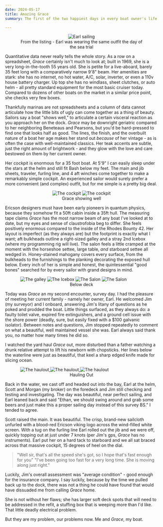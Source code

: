 ```yaml
---
date: 2024-05-17
title: Amazing Grace
summary: The first of the two happiest days in every boat owner's life

---
```


<figure style="width:80%; margin:auto; text-align:center;">
<img src="/images/Earl.webp" alt="Earl sailing"/>
<figcaption style="margin:auto; text-align:center">From the listing - Earl was wearing the same outfit the day of the sea trial</figcaption>
</figure>

Quantitative data never really tells the whole story. As a row on a spreadsheet, _Grace_ certainly isn't much to look at; built in 1969, she is a very long-in-the-tooth 55 years old. She is petite for a live-aboard, barely 35 feet long with a comparatively narrow 9'8" beam. Her amenities are stark: she has no internet, no hot water, A/C, solar, inverter, or even a 110v house battery charger. Up top she has no windlass, sheet clutches, or auto helm - all pretty standard equipment for the most basic cruiser today. Compared to dozens of other boats on the market in a similar price point, she checks very few boxes. 

Thankfully marinas are not spreadsheets and a column of data cannot articulate how the little bits of ugly can come together as a thing of beauty. Sailors say a boat "shows well," to articulate a certain visceral reaction as you approach her on the dock. _Grace_ may be downright geriatric compared to her neighboring Beneteaus and Pearsons, but you'd be hard-pressed to find one that looks half as good. The lines, the finish, and the overbuilt nature of a boat her age makes her stand out _because_ of her vintage - as is often the case with well-maintained classics. Her teak accents are subtle, just the right amount of brightwork - and they glow with the love and care bestowed on them by her current owner.

Her cockpit is enormous for a 35 foot boat. At 5'9" I can easily sleep under the stars at the helm and still fit Bash below my feet. The main and jib sheets, traveler, furling line, and 4 aft winches come together to make a remarkably simple cockpit. An experienced sailor would surely prefer a more convenient (and complex) outfit, but for me simple is a pretty big deal. 

<figure style="width:80%; margin:auto; text-align:center;">
<img class="figmany2" src="/images/grace_1.jpeg" alt="The cockpit"/>
<img class="figmany2" src="/images/grace_out4.png" alt="The cockpit"/>
<figcaption style="margin:auto; text-align:center">Grace showing well</figcaption>
</figure>

Ericson designers must have been early pioneers in quantum physics, because they somehow fit a 50ft cabin inside a 35ft hull. The measuring tape claims _Grace_ has the most narrow beam of any boat I've looked at to date, but my eyes and sense of claustrofobia beg to differ. She feels positively enormous compared to the inside of the Rhodes Bounty 42. Her layout is imperfect (as they always are) but the footprint is exactly what I want; aft bulkheads outline a right-sized galley and a stray 2nd Icebox (where my programming rig will live). The salon feels a little cramped at the moment with the horseshoe settee, large table, _and_ starboard settee all wedged in. Honey-stained mahogany covers every surface, from the bulkheads to the furnishings to the planking decorating the exposed hull below. Every inch of her is simple and honest, the quintessential "good bones" searched for by every sailor with grand designs in mind. 
<figure style="width:80%; margin:auto; text:center;">
<img class="figmany3" src="/images/grace_galley.webp" alt="The galley"/>
<img class="figmany3" src="/images/grace_icebox.jpeg" alt="The Icebox"/>
<img class="figmany3" src="/images/grace_settee.jpeg" alt="The Salon"/>
<img class="figmany3" src="/images/grace_settee2.webp" alt="The Salon"/>
<figcaption style="margin:auto; text-align:center">Below deck</figcaption>
</figure>

Today was _Grace_ an my second encounter, survey day. I had the pleasure of meeting her current family - namely her owner, Earl. He  welcomed Jim (my surveyor) and I onboard, answering Jim's litany of questions as he poked and prodded the boat. Little things surfaced, as they always do: a faulty toilet valve, expired fire extinguishers, and a ground cell issue with the shore power (deadly, sure, but easily fixed with a $100 galvanic isolator). Between notes and questions, Jim stopped repeatedly to comment on what a beautiful, well maintained vessel she was. Earl always said thank you, no matter how many times he did so. 

I watched the yard haul _Grace_ out, more disturbed than a father watching a drunk relative attempt to lift his newborn with chopsticks. Her lines below the waterline were just as beautiful, that keel a sharp edged knife made for slicing ocean. 
<figure style="width:80%; margin:auto; text:center;">
<a href="/images/grace_out.jpeg" target="_BLANK">
	<img class="figmany3" src="/images/grace_out.jpeg" alt="The haulout"/>
</a>
<a href="/images/grace_out2.jpeg" target="_BLANK">
<img class="figmany3" src="/images/grace_out2.jpeg" alt="The haulout"/>
</a>
<a href="/images/grace_out5.png" target="_BLANK">
<img class="figmany3" src="/images/grace_out5.png" alt="The haulout"/>
</a>
<figcaption style="margin:auto; text-align:center">Hauling Out</figcaption>
</figure>

Back in the water, we cast off and headed out into the bay, Earl at the helm, Scott and Morgan (my broker) on the foredeck and Jim still checking and testing and investigating. The day was beautiful, near perfect sailing, and Earl leaned back and said "Ethan, we should swing around and grab some beers and just make this a proper sailing day instead of this survey BS." I tended to agree. 

Scott raised the main. It was beautiful. The crisp, brand-new sailcloth unfurled with a blood-red Ericson viking logo across the wind-filled white screen. With a tug on the furling line Earl rolled out the jib and we were off, quickly topping out at just under 7 knots (per Jim's gps, _Grace_ has no instruments). Earl put her on a hard tack to starboard and we all sat braced across that massive cockpit, 15 degrees of heel on the dial. 

> "Well sir, that's all the speed she's got, so I hope that's fast enough for you" 
"I've been going too fast for a very long time. She is moving along just right."

Luckily, Jim's overall assessment was "average condition" - good enough for the insurance company. I say luckily, because by the time we pulled back up to the dock, there was not a thing he could have found that would have dissuaded me from calling _Grace_ home.

She is not without her flaws; she has larger soft deck spots that will need to be addressed in the refit, a stuffing box that is weeping more than I'd like. That little deadly electrical problem.

But they are my problem, our problems now. Me and _Grace_, my boat. 

<style>
@media screen and (min-width: 500px) {
.figmany3 {
  display: inline-block;
  max-width: 30%;
 }}
.figmany2 {
  display: inline-block;
  max-width: 48%;
 }}
 
 </style>
<!--stackedit_data:
eyJoaXN0b3J5IjpbMjIwNzA5MDM3XX0=
-->